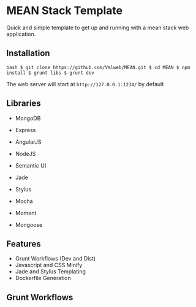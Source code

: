 # MEAN Stack Template

Quick and simple template to get up and running with a mean stack web application.

## Installation

`bash
$ git clone https://github.com/Vmlweb/MEAN.git
$ cd MEAN
$ npm install
$ grunt libs
$ grunt dev
`

The web server will start at `http://127.0.0.1:1234/` by default

## Libraries

  * MongoDB
  * Express
  * AngularJS
  * NodeJS

  * Semantic UI

  * Jade
  * Stylus
  * Mocha
  * Moment
  * Mongoose

## Features

  * Grunt Workflows (Dev and Dist)
  * Javascript and CSS Minify
  * Jade and Stylus Templating
  * Dockerfile Generation
  
## Grunt Workflows
